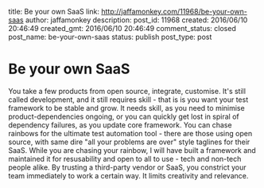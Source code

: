 title: Be your own SaaS
link: http://jaffamonkey.com/11968/be-your-own-saas
author: jaffamonkey
description: 
post_id: 11968
created: 2016/06/10 20:46:49
created_gmt: 2016/06/10 20:46:49
comment_status: closed
post_name: be-your-own-saas
status: publish
post_type: post

# Be your own SaaS

You take a few products from open source, integrate, customise. It's still called development, and it still requires skill - that is is you want your test framework to be stable and grow. It needs skill, as you need to minimise product-dependencies ongoing, or you can quickly get lost in spiral of dependency failures, as you update core framework. You can chase rainbows for the ultimate test automation tool - there are those using open source, with same dire "all your problems are over" style taglines for their SaaS. While you are chasing your rainbow, I will have built a framework and maintained it for resusability and open to all to use - tech and non-tech people alike. By trusting a third-party vendor or SaaS, you constrict your team immediately to work a certain way. It limits creativity and relevance.